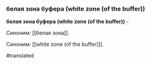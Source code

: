 ### белая зона буфера (white zone (of the buffer))

**белая зона буфера (white zone (of the buffer))** -  

Синоним: [[белая зона]].

Синоним: [[white zone (of the buffer)]].

#translated
